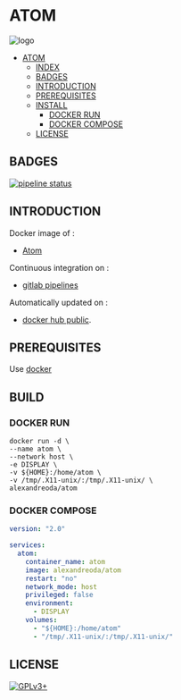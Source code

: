 # ATOM

![logo](https://assets.gitlab-static.net/uploads/-/system/project/avatar/12904435/220px-Atom_editor_logo.svg.png)

- [ATOM](#atom)
  - [INDEX](#index)
  - [BADGES](#badges)
  - [INTRODUCTION](#introduction)
  - [PREREQUISITES](#prerequisites)
  - [INSTALL](#install)
    - [DOCKER RUN](#docker-run)
    - [DOCKER COMPOSE](#docker-compose)
  - [LICENSE](#license)

## BADGES

[![pipeline status](https://gitlab.com/oda-alexandre/atom/badges/master/pipeline.svg)](https://gitlab.com/oda-alexandre/atom/commits/master)

## INTRODUCTION

Docker image of :

- [Atom](https://atom.io/)

Continuous integration on :

- [gitlab pipelines](https://gitlab.com/oda-alexandre/atom/pipelines)

Automatically updated on :

- [docker hub public](https://hub.docker.com/r/alexandreoda/atom/).

## PREREQUISITES

Use [docker](https://www.docker.com)

## BUILD

### DOCKER RUN

```\
docker run -d \
--name atom \
--network host \
-e DISPLAY \
-v ${HOME}:/home/atom \
-v /tmp/.X11-unix/:/tmp/.X11-unix/ \
alexandreoda/atom
```

### DOCKER COMPOSE

```yml
version: "2.0"

services:
  atom:
    container_name: atom
    image: alexandreoda/atom
    restart: "no"
    network_mode: host
    privileged: false
    environment:
      - DISPLAY
    volumes:
      - "${HOME}:/home/atom"
      - "/tmp/.X11-unix/:/tmp/.X11-unix/"
```

## LICENSE

[![GPLv3+](http://gplv3.fsf.org/gplv3-127x51.png)](https://gitlab.com/oda-alexandre/atom/blob/master/LICENSE)
